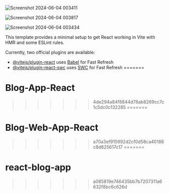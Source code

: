 

![Screenshot 2024-06-04 003411](https://github.com/Anukeerth-ek/react-blog-app/assets/152538146/0d64ca34-c8d3-4791-9e3a-ebf1a91b89e7)

![Screenshot 2024-06-04 003817](https://github.com/Anukeerth-ek/react-blog-app/assets/152538146/9f670f83-786d-4dc1-8619-17fc8ee1c72f)


![Screenshot 2024-06-04 003434](https://github.com/Anukeerth-ek/react-blog-app/assets/152538146/6af53773-9fe1-4405-bc44-bc825366ae41)

This template provides a minimal setup to get React working in Vite with HMR and some ESLint rules.

Currently, two official plugins are available:

- [@vitejs/plugin-react](https://github.com/vitejs/vite-plugin-react/blob/main/packages/plugin-react/README.md) uses [Babel](https://babeljs.io/) for Fast Refresh
- [@vitejs/plugin-react-swc](https://github.com/vitejs/vite-plugin-react-swc) uses [SWC](https://swc.rs/) for Fast Refresh
=======
# Blog-App-React
>>>>>>> 4de294a84f8844d78ab8269cc7c1c5dc0c132285
=======
# Blog-Web-App-React
>>>>>>> a70a3ef915992d2cf0d58ca40188c8d825617c17
=======
# react-blog-app
>>>>>>> a085819e746435bb7b7207311a6632f8bc6c626d

